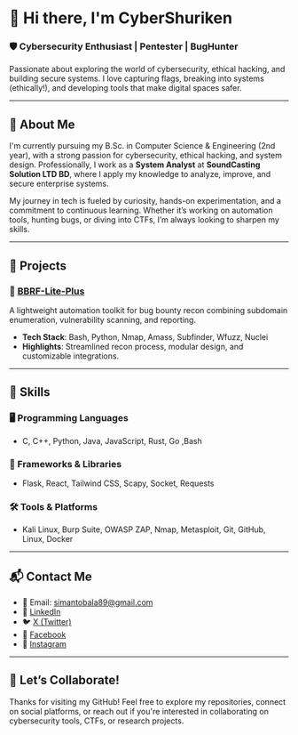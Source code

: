 # 👋 Hi there, I'm CyberShuriken

### 🛡️ Cybersecurity Enthusiast | Pentester | BugHunter

Passionate about exploring the world of cybersecurity, ethical hacking, and building secure systems. I love capturing flags, breaking into systems (ethically!), and developing tools that make digital spaces safer.

---

## 📖 About Me

I'm currently pursuing my B.Sc. in Computer Science & Engineering (2nd year), with a strong passion for cybersecurity, ethical hacking, and system design. Professionally, I work as a **System Analyst** at **SoundCasting Solution LTD BD**, where I apply my knowledge to analyze, improve, and secure enterprise systems.

My journey in tech is fueled by curiosity, hands-on experimentation, and a commitment to continuous learning. Whether it’s working on automation tools, hunting bugs, or diving into CTFs, I’m always looking to sharpen my skills.

---

## 🚀 Projects

### 🔹 [BBRF-Lite-Plus](https://github.com/CyberShuriken/BBRF-Lite-Plus)
A lightweight automation toolkit for bug bounty recon combining subdomain enumeration, vulnerability scanning, and reporting.
- **Tech Stack**: Bash, Python, Nmap, Amass, Subfinder, Wfuzz, Nuclei
- **Highlights**: Streamlined recon process, modular design, and customizable integrations.

---

## 🧠 Skills

### 🖥️ Programming Languages
- C, C++, Python, Java, JavaScript, Rust, Go ,Bash

### 🧰 Frameworks & Libraries
- Flask, React, Tailwind CSS, Scapy, Socket, Requests

### 🛠️ Tools & Platforms
- Kali Linux, Burp Suite, OWASP ZAP, Nmap, Metasploit, Git, GitHub, Linux, Docker

---

## 📬 Contact Me

- 📧 Email: [simantobala89@gmail.com](mailto:simantobala89@gmail.com)  
- 🔗 [LinkedIn](https://www.linkedin.com/in/simanto-bala-shomo-34289822a)  
- 🐦 [X (Twitter)](https://x.com/simanto_shomo?t=S6gpuAHBZnhrtLHXRzXsLA&s=08)  
- 📘 [Facebook](https://www.facebook.com/share/1UMaCWAC2q/)  
- 📸 [Instagram](https://www.instagram.com/sou.mo6t9?igsh=MTc2cTVzNDlvc3poYg==)

---

## 🤝 Let’s Collaborate!

Thanks for visiting my GitHub! Feel free to explore my repositories, connect on social platforms, or reach out if you're interested in collaborating on cybersecurity tools, CTFs, or research projects.
